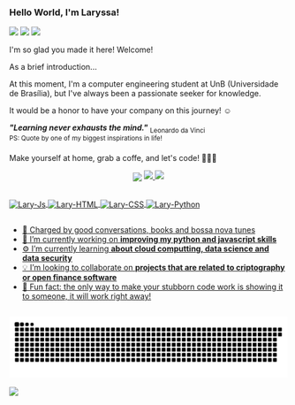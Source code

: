 
### Hello World, I'm Laryssa! 

<div>

<a href="mailto:contatolaryssaf@gmail.com"><img src="https://img.shields.io/badge/-Gmail-%23333?style=for-the-badge&logo=gmail&logoColor=white" target="_blank"></a>
<a href="https://www.linkedin.com/in/laryssaoliferreira" target="_blank"><img src="https://img.shields.io/badge/-LinkedIn-%230077B5?style=for-the-badge&logo=linkedin&logoColor=white" target="_blank"></a>
<a href="https://medium.com/@laryssa.ferreira" target="_blank"><img src="https://img.shields.io/badge/Medium-12100E?style=for-the-badge&logo=medium&logoColor=white" target="_blank"></a>  

</div>

I'm so glad you made it here! Welcome!

As a brief introduction... <br>

At this moment, I'm a computer engineering student at UnB (Universidade de Brasília), but I've always been a passionate seeker for knowledge.<br>

It would be a honor to have your company on this journey! ☺️ <br>

***"Learning never exhausts the mind."***
<sub> Leonardo da Vinci </sub> <br>
<sup> PS: Quote by one of my biggest inspirations in life!</sup>

Make yourself at home, grab a coffe, and let's code! 👩🏻‍💻

 <p align=center><img src="https://media.giphy.com/media/AYECTMLNS4o67dCoeY/giphy-downsized.gif" width="205px"
##
 
<div align="center">

 <a href="https://drive.google.com/file/d/15GRQgUBVLdgEFhmEK4cEanWg8F-2lZvj/view?usp=sharingk">
 <a href="https://github.com/laryferreira">
 <img height="120em" src="https://github-readme-stats.vercel.app/api?username=laryferreira&show_icons=true&theme=dark&include_all_commits=true&count_private=true"/>
 <img height="120em" src="https://github-readme-stats.vercel.app/api/top-langs/?username=laryferreira&layout=compact&langs_count=7&theme=dark"/>
 
</div>

<div style="display: inline_block"><br>

<img align="center" alt="Lary-Js" height="30" width="100" src="https://img.shields.io/badge/JavaScript-F7DF1E?style=for-the-badge&logo=javascript&logoColor=black">
<img align="center" alt="Lary-HTML" height="30" width="90" src="https://img.shields.io/badge/HTML5-E34F26?style=for-the-badge&logo=html5&logoColor=white">
<img align="center" alt="Lary-CSS" height="30" width="90" src="https://img.shields.io/badge/CSS3-1572B6?style=for-the-badge&logo=css3&logoColor=white">
<img align="center" alt="Lary-Python" height="30" width="90" src="https://img.shields.io/badge/Python-14354C?style=for-the-badge&logo=python&logoColor=white">
</div>

##
- 🔋 Charged by good conversations, books and bossa nova tunes
- 💾 I’m currently working on **improving my python and javascript skills**
- ⚙️  I’m currently learning **about cloud computting, data science and data security**
- 💡 I’m looking to collaborate on **projects that are related to criptography or open finance software**
- 🔮 Fun fact: the only way to make your stubborn code work is showing it to someone, it will work right away!

##

  ![Snake animation](https://github.com/laryferreira/laryferreira/blob/output/github-contribution-grid-snake.svg)
  
  ![](https://komarev.com/ghpvc/?username=laryferreira&label=📈+You+are+visitor+number&color=green)
  
 
